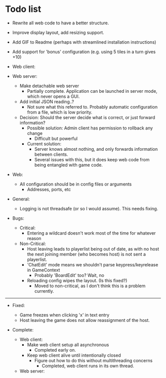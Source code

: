 # Todo list

- Rewrite all web code to have a better structure.
- Improve display layout, add resizing support.
- Add GIF to Readme (perhaps with streamlined installation instructions)
- Add support for 'bonus' configuration (e.g. using 5 tiles in a turn gives +10)

- Web client:
- Web server:
    - Make detachable web server
        - Partially complete. Application can be launched in server mode, which never opens a GUI.
    - Add initial JSON reading..?
        - Not sure what this referred to. Probably automatic configuration from a file, which is low priority.
    - Decision: Should the server decide what is correct, or just forward information?
        - Possible solution: Admin client has permission to rollback any change
            - Difficult but powerful
        - Current solution:
            - Server knows almost nothing, and only forwards information between clients.
            - Several issues with this, but it does keep web code from being entangled with game code.
- Web:
    - All configuration should be in config files or arguments
        - Addresses, ports, etc

- General:
    - Logging is not threadsafe (or so I would assume). This needs fixing.

- Bugs:
    - Critical:
        - Entering a wildcard doesn't work most of the time for whatever reason
    - Non-Critical:
        - Host leaving leads to playerlist being out of date, as with no host the next
            joining member (who becomes host) is not sent a playerlist.
        - 'ChatEdit' mode means we shouldn't parse keypress/keyrelease in GameContext
            - Probably 'BoardEdit' too? Wait, no
        - Reloading config wipes the layout. (Is this fixed?)
            - Moved to non-critical, as I don't think this is a problem currently.

---

- Fixed:
    - Game freezes when clicking 'x' in text entry
    - Host leaving the game does not allow reassignment of the host.

- Complete:
    - Web client:
        - Make web client setup all asynchronous
            - Completed early on.
        - Keep web client alive until intentionally closed
            - Figure out how to do this without multithreading concerns
                - Completed, web client runs in its own thread.
    - Web server:

